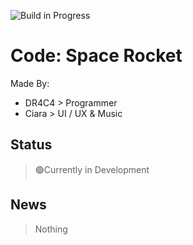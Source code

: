![Build in Progress](https://img.shields.io/badge/Build%20in-Progress-green)
# **Code: Space Rocket**
Made By:
- DR4C4 > Programmer
- Ciara > UI / UX & Music

## Status
> 🟢Currently in Development

## News
> Nothing